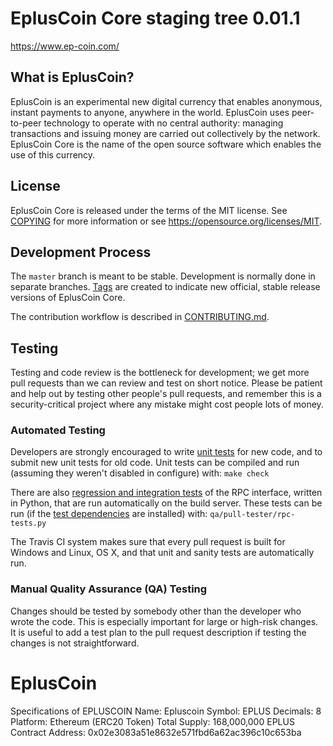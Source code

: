 EplusCoin Core staging tree 0.01.1
===============================

https://www.ep-coin.com/


What is EplusCoin?
----------------

EplusCoin is an experimental new digital currency that enables anonymous, instant
payments to anyone, anywhere in the world. EplusCoin uses peer-to-peer technology
to operate with no central authority: managing transactions and issuing money
are carried out collectively by the network. EplusCoin Core is the name of the open
source software which enables the use of this currency.

License
-------

EplusCoin Core is released under the terms of the MIT license. See [COPYING](COPYING) for more
information or see https://opensource.org/licenses/MIT.

Development Process
-------------------

The `master` branch is meant to be stable. Development is normally done in separate branches.
[Tags](https://github.com/EplusCoin/EplusCoin/tags) are created to indicate new official,
stable release versions of EplusCoin Core.

The contribution workflow is described in [CONTRIBUTING.md](CONTRIBUTING.md).

Testing
-------

Testing and code review is the bottleneck for development; we get more pull
requests than we can review and test on short notice. Please be patient and help out by testing
other people's pull requests, and remember this is a security-critical project where any mistake might cost people
lots of money.

### Automated Testing

Developers are strongly encouraged to write [unit tests](/doc/unit-tests.md) for new code, and to
submit new unit tests for old code. Unit tests can be compiled and run
(assuming they weren't disabled in configure) with: `make check`

There are also [regression and integration tests](/qa) of the RPC interface, written
in Python, that are run automatically on the build server.
These tests can be run (if the [test dependencies](/qa) are installed) with: `qa/pull-tester/rpc-tests.py`

The Travis CI system makes sure that every pull request is built for Windows
and Linux, OS X, and that unit and sanity tests are automatically run.

### Manual Quality Assurance (QA) Testing

Changes should be tested by somebody other than the developer who wrote the
code. This is especially important for large or high-risk changes. It is useful
to add a test plan to the pull request description if testing the changes is
not straightforward.

# EplusCoin

Specifications of EPLUSCOIN
Name: Epluscoin 
Symbol: EPLUS
Decimals: 8
Platform: Ethereum (ERC20 Token)
Total Supply: 168,000,000 EPLUS
Contract Address: 0x02e3083a51e8632e571fbd6a62ac396c10c653ba
